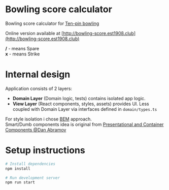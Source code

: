 Bowling score calculator
===========

Bowling score calculator for [Ten-pin bowling](https://en.wikipedia.org/wiki/Ten-pin_bowling)

Online version available at [http://bowling-score.est1908.club](http://bowling-score.est1908.club)


**/** - means Spare  
**x** - means Strike

# Internal design

Application consists of 2 layers:

-   **Domain Layer** (Domain logic, tests) contains isolated app logic.
-   **View Layer** (React components, styles, assets) provides UI. Less coupled with Domain Layer via interfaces defined in `domain/types.ts`

For style isolation i chose [BEM](https://en.bem.info/methodology/quick-start/) approach.  
Smart/Dumb components idea is original from [Presentational and Container Components @Dan Abramov](https://medium.com/@dan_abramov/smart-and-dumb-components-7ca2f9a7c7d0)

# Setup instructions

```bash
# Install dependencies
npm install

# Run development server
npm run start

```
